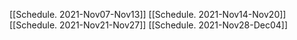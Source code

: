 [[Schedule. 2021-Nov07-Nov13]]
[[Schedule. 2021-Nov14-Nov20]]
[[Schedule. 2021-Nov21-Nov27]]
[[Schedule. 2021-Nov28-Dec04]]